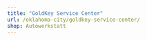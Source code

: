 ```yaml
---
title: "GoldKey Service Center"
url: /oklahoma-city/goldkey-service-center/
shop: Autowerkstatt
---
```

